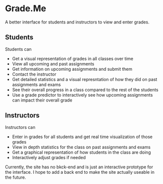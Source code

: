 # Grade.Me
A better interface for students and instructors to view and enter grades.

## Students
Students can 
- Get a visual representation of grades in all classes over time
- View all upcoming and past assignments
- Get information on upcoming assignments and submit them
- Contact the instructor
- Get detailed statistics and a visual represntation of how they did on past assignments and exams
- See their overall progress in a class compared to the rest of the students
- Use a grade predictor to interactively see how upcoming assignments can impact their overall grade

## Instructors
Instructors can
- Enter in grades for all students and get real time visualization of those grades
- View in depth statistics for the class on past assignments and exams
- Get a graphical representation of how students in the class are doing
- Interactively adjust grades if needed

Currently, the site has no bkck-end and is just an interactive prototype for the interface. I hope to add a back end to make the site actually useable in the future.
